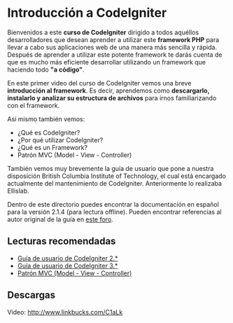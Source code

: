 # Introducción a CodeIgniter

Bienvenidos a este **curso de CodeIgniter** dirigido a todos aquéllos desarrolladores que desean aprender a utilizar este **framework PHP** para llevar a cabo sus aplicaciones web de una manera más sencilla y rápida. Después de aprender a utilizar este potente framework te darás cuenta de que es mucho más eficiente desarrollar utilizando un framework que haciendo todo **"a código"**.

En este primer video del curso de CodeIgniter vemos una breve **introducción al framework**. Es decir, aprendemos como **descargarlo, instalarlo y analizar su estructura de archivos** para irnos familiarizando con el framework.

Así mismo también vemos:

- ¿Qué es CodeIgniter?
- ¿Por qué utilizar CodeIgniter?
- ¿Qué es un Framework?
- Patrón MVC (Model - View - Controller)

También vemos muy brevemente la guía de usuario que pone a nuestra disposición British Columbia Institute of Technology, el cual está encargado actualmente del mantenimiento de CodeIgniter. Anteriormente lo realizaba Ellislab.

Dentro de este directorio puedes encontrar la documentación en español para la versión 2.1.4 (para lectura offline). Pueden encontrar referencias al autor original de la guía en [este foro](http://foro.escodeigniter.com/viewtopic.php?f=5&t=812).

## Lecturas recomendadas

- [Guía de usuario de CodeIgniter 2.*](http://www.codeigniter.com/userguide2/)
- [Guía de usuario de CodeIgniter 3.*](http://www.codeigniter.com/user_guide/)
- [Patrón MVC (Model - View - Controller)](http://todoprogramacion.com.ve/articulos/desarrollo-web/patron-mvc-model-view-controller)

## Descargas

Video: http://www.linkbucks.com/C1aLk
